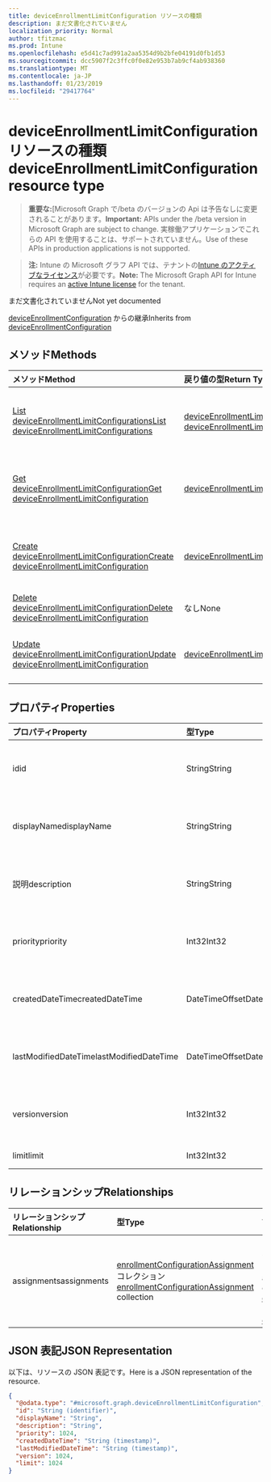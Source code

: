```yaml
---
title: deviceEnrollmentLimitConfiguration リソースの種類
description: まだ文書化されていません
localization_priority: Normal
author: tfitzmac
ms.prod: Intune
ms.openlocfilehash: e5d41c7ad991a2aa5354d9b2bfe04191d0fb1d53
ms.sourcegitcommit: dcc5907f2c3ffc0f0e82e953b7ab9cf4ab938360
ms.translationtype: MT
ms.contentlocale: ja-JP
ms.lasthandoff: 01/23/2019
ms.locfileid: "29417764"
---
```

# <a name="deviceenrollmentlimitconfiguration-resource-type"></a><span data-ttu-id="c0b8e-103">deviceEnrollmentLimitConfiguration リソースの種類</span><span class="sxs-lookup"><span data-stu-id="c0b8e-103">deviceEnrollmentLimitConfiguration resource type</span></span>

> <span data-ttu-id="c0b8e-104">**重要な:**[Microsoft Graph で/beta のバージョンの Api は予告なしに変更されることがあります。</span><span class="sxs-lookup"><span data-stu-id="c0b8e-104">**Important:** APIs under the /beta version in Microsoft Graph are subject to change.</span></span> <span data-ttu-id="c0b8e-105">実稼働アプリケーションでこれらの API を使用することは、サポートされていません。</span><span class="sxs-lookup"><span data-stu-id="c0b8e-105">Use of these APIs in production applications is not supported.</span></span>

> <span data-ttu-id="c0b8e-106">**注:** Intune の Microsoft グラフ API では、テナントの[Intune のアクティブなライセンス](https://go.microsoft.com/fwlink/?linkid=839381)が必要です。</span><span class="sxs-lookup"><span data-stu-id="c0b8e-106">**Note:** The Microsoft Graph API for Intune requires an [active Intune license](https://go.microsoft.com/fwlink/?linkid=839381) for the tenant.</span></span>

<span data-ttu-id="c0b8e-107">まだ文書化されていません</span><span class="sxs-lookup"><span data-stu-id="c0b8e-107">Not yet documented</span></span>


<span data-ttu-id="c0b8e-108">[deviceEnrollmentConfiguration](../resources/intune-onboarding-deviceenrollmentconfiguration.md) からの継承</span><span class="sxs-lookup"><span data-stu-id="c0b8e-108">Inherits from [deviceEnrollmentConfiguration](../resources/intune-onboarding-deviceenrollmentconfiguration.md)</span></span>

## <a name="methods"></a><span data-ttu-id="c0b8e-109">メソッド</span><span class="sxs-lookup"><span data-stu-id="c0b8e-109">Methods</span></span>
|<span data-ttu-id="c0b8e-110">メソッド</span><span class="sxs-lookup"><span data-stu-id="c0b8e-110">Method</span></span>|<span data-ttu-id="c0b8e-111">戻り値の型</span><span class="sxs-lookup"><span data-stu-id="c0b8e-111">Return Type</span></span>|<span data-ttu-id="c0b8e-112">説明</span><span class="sxs-lookup"><span data-stu-id="c0b8e-112">Description</span></span>|
|:---|:---|:---|
|[<span data-ttu-id="c0b8e-113">List deviceEnrollmentLimitConfigurations</span><span class="sxs-lookup"><span data-stu-id="c0b8e-113">List deviceEnrollmentLimitConfigurations</span></span>](../api/intune-onboarding-deviceenrollmentlimitconfiguration-list.md)|<span data-ttu-id="c0b8e-114">[deviceEnrollmentLimitConfiguration](../resources/intune-onboarding-deviceenrollmentlimitconfiguration.md) コレクション</span><span class="sxs-lookup"><span data-stu-id="c0b8e-114">[deviceEnrollmentLimitConfiguration](../resources/intune-onboarding-deviceenrollmentlimitconfiguration.md) collection</span></span>|<span data-ttu-id="c0b8e-115">[deviceEnrollmentLimitConfiguration](../resources/intune-onboarding-deviceenrollmentlimitconfiguration.md) オブジェクトのプロパティとリレーションシップをリストします。</span><span class="sxs-lookup"><span data-stu-id="c0b8e-115">List properties and relationships of the [deviceEnrollmentLimitConfiguration](../resources/intune-onboarding-deviceenrollmentlimitconfiguration.md) objects.</span></span>|
|[<span data-ttu-id="c0b8e-116">Get deviceEnrollmentLimitConfiguration</span><span class="sxs-lookup"><span data-stu-id="c0b8e-116">Get deviceEnrollmentLimitConfiguration</span></span>](../api/intune-onboarding-deviceenrollmentlimitconfiguration-get.md)|[<span data-ttu-id="c0b8e-117">deviceEnrollmentLimitConfiguration</span><span class="sxs-lookup"><span data-stu-id="c0b8e-117">deviceEnrollmentLimitConfiguration</span></span>](../resources/intune-onboarding-deviceenrollmentlimitconfiguration.md)|<span data-ttu-id="c0b8e-118">[deviceEnrollmentLimitConfiguration](../resources/intune-onboarding-deviceenrollmentlimitconfiguration.md) オブジェクトのプロパティとリレーションシップを読み取ります。</span><span class="sxs-lookup"><span data-stu-id="c0b8e-118">Read properties and relationships of the [deviceEnrollmentLimitConfiguration](../resources/intune-onboarding-deviceenrollmentlimitconfiguration.md) object.</span></span>|
|[<span data-ttu-id="c0b8e-119">Create deviceEnrollmentLimitConfiguration</span><span class="sxs-lookup"><span data-stu-id="c0b8e-119">Create deviceEnrollmentLimitConfiguration</span></span>](../api/intune-onboarding-deviceenrollmentlimitconfiguration-create.md)|[<span data-ttu-id="c0b8e-120">deviceEnrollmentLimitConfiguration</span><span class="sxs-lookup"><span data-stu-id="c0b8e-120">deviceEnrollmentLimitConfiguration</span></span>](../resources/intune-onboarding-deviceenrollmentlimitconfiguration.md)|<span data-ttu-id="c0b8e-121">新しい [deviceEnrollmentLimitConfiguration](../resources/intune-onboarding-deviceenrollmentlimitconfiguration.md) オブジェクトを作成します。</span><span class="sxs-lookup"><span data-stu-id="c0b8e-121">Create a new [deviceEnrollmentLimitConfiguration](../resources/intune-onboarding-deviceenrollmentlimitconfiguration.md) object.</span></span>|
|[<span data-ttu-id="c0b8e-122">Delete deviceEnrollmentLimitConfiguration</span><span class="sxs-lookup"><span data-stu-id="c0b8e-122">Delete deviceEnrollmentLimitConfiguration</span></span>](../api/intune-onboarding-deviceenrollmentlimitconfiguration-delete.md)|<span data-ttu-id="c0b8e-123">なし</span><span class="sxs-lookup"><span data-stu-id="c0b8e-123">None</span></span>|<span data-ttu-id="c0b8e-124">[deviceEnrollmentLimitConfiguration](../resources/intune-onboarding-deviceenrollmentlimitconfiguration.md) を削除します。</span><span class="sxs-lookup"><span data-stu-id="c0b8e-124">Deletes a [deviceEnrollmentLimitConfiguration](../resources/intune-onboarding-deviceenrollmentlimitconfiguration.md).</span></span>|
|[<span data-ttu-id="c0b8e-125">Update deviceEnrollmentLimitConfiguration</span><span class="sxs-lookup"><span data-stu-id="c0b8e-125">Update deviceEnrollmentLimitConfiguration</span></span>](../api/intune-onboarding-deviceenrollmentlimitconfiguration-update.md)|[<span data-ttu-id="c0b8e-126">deviceEnrollmentLimitConfiguration</span><span class="sxs-lookup"><span data-stu-id="c0b8e-126">deviceEnrollmentLimitConfiguration</span></span>](../resources/intune-onboarding-deviceenrollmentlimitconfiguration.md)|<span data-ttu-id="c0b8e-127">[deviceEnrollmentLimitConfiguration](../resources/intune-onboarding-deviceenrollmentlimitconfiguration.md) オブジェクトのプロパティを更新します。</span><span class="sxs-lookup"><span data-stu-id="c0b8e-127">Update the properties of a [deviceEnrollmentLimitConfiguration](../resources/intune-onboarding-deviceenrollmentlimitconfiguration.md) object.</span></span>|

## <a name="properties"></a><span data-ttu-id="c0b8e-128">プロパティ</span><span class="sxs-lookup"><span data-stu-id="c0b8e-128">Properties</span></span>
|<span data-ttu-id="c0b8e-129">プロパティ</span><span class="sxs-lookup"><span data-stu-id="c0b8e-129">Property</span></span>|<span data-ttu-id="c0b8e-130">型</span><span class="sxs-lookup"><span data-stu-id="c0b8e-130">Type</span></span>|<span data-ttu-id="c0b8e-131">説明</span><span class="sxs-lookup"><span data-stu-id="c0b8e-131">Description</span></span>|
|:---|:---|:---|
|<span data-ttu-id="c0b8e-132">id</span><span class="sxs-lookup"><span data-stu-id="c0b8e-132">id</span></span>|<span data-ttu-id="c0b8e-133">String</span><span class="sxs-lookup"><span data-stu-id="c0b8e-133">String</span></span>|<span data-ttu-id="c0b8e-134">まだ文書化されていません。[deviceEnrollmentConfiguration](../resources/intune-onboarding-deviceenrollmentconfiguration.md) から継承します</span><span class="sxs-lookup"><span data-stu-id="c0b8e-134">Not yet documented Inherited from [deviceEnrollmentConfiguration](../resources/intune-onboarding-deviceenrollmentconfiguration.md)</span></span>|
|<span data-ttu-id="c0b8e-135">displayName</span><span class="sxs-lookup"><span data-stu-id="c0b8e-135">displayName</span></span>|<span data-ttu-id="c0b8e-136">String</span><span class="sxs-lookup"><span data-stu-id="c0b8e-136">String</span></span>|<span data-ttu-id="c0b8e-137">まだ文書化されていません。[deviceEnrollmentConfiguration](../resources/intune-onboarding-deviceenrollmentconfiguration.md) から継承します</span><span class="sxs-lookup"><span data-stu-id="c0b8e-137">Not yet documented Inherited from [deviceEnrollmentConfiguration](../resources/intune-onboarding-deviceenrollmentconfiguration.md)</span></span>|
|<span data-ttu-id="c0b8e-138">説明</span><span class="sxs-lookup"><span data-stu-id="c0b8e-138">description</span></span>|<span data-ttu-id="c0b8e-139">String</span><span class="sxs-lookup"><span data-stu-id="c0b8e-139">String</span></span>|<span data-ttu-id="c0b8e-140">まだ文書化されていません。[deviceEnrollmentConfiguration](../resources/intune-onboarding-deviceenrollmentconfiguration.md) から継承します</span><span class="sxs-lookup"><span data-stu-id="c0b8e-140">Not yet documented Inherited from [deviceEnrollmentConfiguration](../resources/intune-onboarding-deviceenrollmentconfiguration.md)</span></span>|
|<span data-ttu-id="c0b8e-141">priority</span><span class="sxs-lookup"><span data-stu-id="c0b8e-141">priority</span></span>|<span data-ttu-id="c0b8e-142">Int32</span><span class="sxs-lookup"><span data-stu-id="c0b8e-142">Int32</span></span>|<span data-ttu-id="c0b8e-143">まだ文書化されていません。[deviceEnrollmentConfiguration](../resources/intune-onboarding-deviceenrollmentconfiguration.md) から継承します</span><span class="sxs-lookup"><span data-stu-id="c0b8e-143">Not yet documented Inherited from [deviceEnrollmentConfiguration](../resources/intune-onboarding-deviceenrollmentconfiguration.md)</span></span>|
|<span data-ttu-id="c0b8e-144">createdDateTime</span><span class="sxs-lookup"><span data-stu-id="c0b8e-144">createdDateTime</span></span>|<span data-ttu-id="c0b8e-145">DateTimeOffset</span><span class="sxs-lookup"><span data-stu-id="c0b8e-145">DateTimeOffset</span></span>|<span data-ttu-id="c0b8e-146">まだ文書化されていません。[deviceEnrollmentConfiguration](../resources/intune-onboarding-deviceenrollmentconfiguration.md) から継承します</span><span class="sxs-lookup"><span data-stu-id="c0b8e-146">Not yet documented Inherited from [deviceEnrollmentConfiguration](../resources/intune-onboarding-deviceenrollmentconfiguration.md)</span></span>|
|<span data-ttu-id="c0b8e-147">lastModifiedDateTime</span><span class="sxs-lookup"><span data-stu-id="c0b8e-147">lastModifiedDateTime</span></span>|<span data-ttu-id="c0b8e-148">DateTimeOffset</span><span class="sxs-lookup"><span data-stu-id="c0b8e-148">DateTimeOffset</span></span>|<span data-ttu-id="c0b8e-149">まだ文書化されていません。[deviceEnrollmentConfiguration](../resources/intune-onboarding-deviceenrollmentconfiguration.md) から継承します</span><span class="sxs-lookup"><span data-stu-id="c0b8e-149">Not yet documented Inherited from [deviceEnrollmentConfiguration](../resources/intune-onboarding-deviceenrollmentconfiguration.md)</span></span>|
|<span data-ttu-id="c0b8e-150">version</span><span class="sxs-lookup"><span data-stu-id="c0b8e-150">version</span></span>|<span data-ttu-id="c0b8e-151">Int32</span><span class="sxs-lookup"><span data-stu-id="c0b8e-151">Int32</span></span>|<span data-ttu-id="c0b8e-152">まだ文書化されていません。[deviceEnrollmentConfiguration](../resources/intune-onboarding-deviceenrollmentconfiguration.md) から継承します</span><span class="sxs-lookup"><span data-stu-id="c0b8e-152">Not yet documented Inherited from [deviceEnrollmentConfiguration](../resources/intune-onboarding-deviceenrollmentconfiguration.md)</span></span>|
|<span data-ttu-id="c0b8e-153">limit</span><span class="sxs-lookup"><span data-stu-id="c0b8e-153">limit</span></span>|<span data-ttu-id="c0b8e-154">Int32</span><span class="sxs-lookup"><span data-stu-id="c0b8e-154">Int32</span></span>|<span data-ttu-id="c0b8e-155">まだ文書化されていません</span><span class="sxs-lookup"><span data-stu-id="c0b8e-155">Not yet documented</span></span>|

## <a name="relationships"></a><span data-ttu-id="c0b8e-156">リレーションシップ</span><span class="sxs-lookup"><span data-stu-id="c0b8e-156">Relationships</span></span>
|<span data-ttu-id="c0b8e-157">リレーションシップ</span><span class="sxs-lookup"><span data-stu-id="c0b8e-157">Relationship</span></span>|<span data-ttu-id="c0b8e-158">型</span><span class="sxs-lookup"><span data-stu-id="c0b8e-158">Type</span></span>|<span data-ttu-id="c0b8e-159">説明</span><span class="sxs-lookup"><span data-stu-id="c0b8e-159">Description</span></span>|
|:---|:---|:---|
|<span data-ttu-id="c0b8e-160">assignments</span><span class="sxs-lookup"><span data-stu-id="c0b8e-160">assignments</span></span>|<span data-ttu-id="c0b8e-161">[enrollmentConfigurationAssignment](../resources/intune-onboarding-enrollmentconfigurationassignment.md) コレクション</span><span class="sxs-lookup"><span data-stu-id="c0b8e-161">[enrollmentConfigurationAssignment](../resources/intune-onboarding-enrollmentconfigurationassignment.md) collection</span></span>|<span data-ttu-id="c0b8e-162">デバイスの構成プロファイルのグループ割り当てのリストです。</span><span class="sxs-lookup"><span data-stu-id="c0b8e-162">The list of group assignments for the device configuration profile.</span></span> <span data-ttu-id="c0b8e-163">[deviceEnrollmentConfiguration](../resources/intune-onboarding-deviceenrollmentconfiguration.md) からの継承</span><span class="sxs-lookup"><span data-stu-id="c0b8e-163">Inherited from [deviceEnrollmentConfiguration](../resources/intune-onboarding-deviceenrollmentconfiguration.md)</span></span>|

## <a name="json-representation"></a><span data-ttu-id="c0b8e-164">JSON 表記</span><span class="sxs-lookup"><span data-stu-id="c0b8e-164">JSON Representation</span></span>
<span data-ttu-id="c0b8e-165">以下は、リソースの JSON 表記です。</span><span class="sxs-lookup"><span data-stu-id="c0b8e-165">Here is a JSON representation of the resource.</span></span>
<!-- {
  "blockType": "resource",
  "keyProperty": "id",
  "@odata.type": "microsoft.graph.deviceEnrollmentLimitConfiguration"
}
-->
``` json
{
  "@odata.type": "#microsoft.graph.deviceEnrollmentLimitConfiguration",
  "id": "String (identifier)",
  "displayName": "String",
  "description": "String",
  "priority": 1024,
  "createdDateTime": "String (timestamp)",
  "lastModifiedDateTime": "String (timestamp)",
  "version": 1024,
  "limit": 1024
}
```




